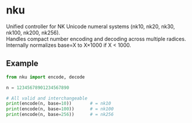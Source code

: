 # nku

Unified controller for NK Unicode numeral systems (nk10, nk20, nk30, nk100, nk200, nk256).  
Handles compact number encoding and decoding across multiple radices.  
Internally normalizes base=X to X×1000 if X < 1000.

## Example

```python
from nku import encode, decode

n = 12345678901234567890

# All valid and interchangeable
print(encode(n, base=10))       # = nk10
print(encode(n, base=100))      # = nk100
print(encode(n, base=256))      # = nk256
```

